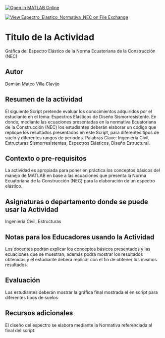 [![Open in MATLAB Online](https://www.mathworks.com/images/responsive/global/open-in-matlab-online.svg)](https://matlab.mathworks.com/open/github/v1?repo=https://github.com/MatteoVillaC)

[![View Espectro_Elastico_Normativa_NEC on File Exchange](https://www.mathworks.com/matlabcentral/images/matlab-file-exchange.svg)](https://la.mathworks.com/matlabcentral/fileexchange/170341-espectro_elastico_normativa_nec)

# Titulo de la Actividad
Gráfica del Espectro Elástico de la Norma Ecuatoriana de la Construcción (NEC)

## Autor
Damián Mateo Villa Clavijo

## Resumen de la actividad
El siguiente Script pretende evaluar los conocimientos adquiridos por el estudiante en el tema: 
Espectros Elásticos de Diseño Sismorresistente. En donde, mediante las ecuaciones presentadas 
en la normativa Ecuatoriana de la Construcción (NEC) los estudiantes deberán elaborar un código 
que replique los resultados presentados en este Script, para diferentes tipos de suelo y diferentes 
rangos de periodos. 
Palabras Clave: Ingeniería Civil, Estructuras Sismorresistentes, Espectros Elásticos, Diseño Estructural.

## Contexto o pre-requisitos
La actividad es apropiada para poner en práctica los conceptos básicos del manejo de MATLAB en base
a las ecuaciones que presenta la Norma Ecuatoriana de la Construcción (NEC) para la elaboración de 
un espectro elástico.

## Asignaturas o departamento donde se puede usar la Actividad
Ingeniería Civil, Estructuras

## Notas para los Educadores usando la Actividad
Los docentes podrán explicar los conceptos básicos presentados y las ecuaciones que se muestran, 
además podrá mostrar los resultados obtenidos y el estudiante deberá replicar con el fin de obtener 
los mismos resultados.

## Evaluación
Los estudiantes deberán mostrar la gráfica final mostrada el en script para diferentes tipos de suelos

## Recursos adicionales
El diseño del espectro se elabora mediante la Normativa referenciada al final del script. 
